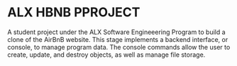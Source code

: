 # ALX HBNB PPROJECT

A student project under the ALX Software Engineeering Program to build a clone of the AirBnB website. This stage implements a backend interface, or console, to manage program data. The console commands allow the user to create, update, and destroy objects, as well as manage file storage.
